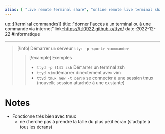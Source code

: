 ```yaml
---
alias: [ "live remote terminal share", "online remote live terminal sharing", "share online terminal" ]
---
```

up::[[terminal commandes]]
title::"donner l'accès à un terminal ou à une commande via internet"
link::https://tsl0922.github.io/ttyd/
date::2022-12-22
#informatique 

---

> [!info] Démarrer un serveur
> `ttyd -p <port> <commande>`
> > [!example] Exemples
> >  - `ttyd -p 3141 zsh` Démarrer un terminal zsh
> >  - `ttyd vim` démarrer dirrectement avec vim
> >  - `ttyd tmux new -t perso` se connecter à une session tmux (nouvelle session attachée à une existante)


# Notes
 - Fonctionne très bien avec tmux
     - ne cherche pas à prendre la taille du plus petit écran (s'adapte à tous les écrans)